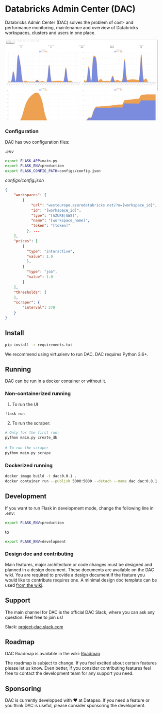# Databricks Admin Center (DAC)
Databricks Admin Center (DAC) solves the problem of cost- and performance monitoring, maintenance and overview of Databricks workspaces, clusters and users in one place.

![](img/screencast.gif)


### Configuration
DAC has two configuration files:

_.env_
```bash
export FLASK_APP=main.py
export FLASK_ENV=production
export FLASK_CONFIG_PATH=configs/config.json
```
_configs/config.json_
```json
{
    "workspaces": [
        {
            "url": "westeurope.azuredatabricks.net/?o=[workspace_id]",
            "id": "[workspace_id]",
            "type": "[AZURE|AWS]",
            "name": "[workspace_name]",
            "token": "[token]"
          }, ...
    ],
    "prices": [
        {
          "type": "interactive",
          "value": 1.0
          },
        {
          "type": "job",
          "value": 1.0
        }
    ],
    "thresholds": [
    ],
    "scraper": {
        "interval": 270
    }
}
```

## Install

```bash
pip install -r requirements.txt
```

We recommend using virtualenv to run DAC. DAC requires Python 3.6+. 

## Running
DAC can be run in a docker container or without it. 
### Non-containerized running
1. To run the UI

```bash
flask run
```

2. To run the scraper:

```bash
# Only for the first run:
python main.py create_db

# To run the scraper
python main.py scrape
```

### Dockerized running

```bash
docker image build -t dac:0.0.1 .
docker container run --publish 5000:5000 --detach --name dac dac:0.0.1
```

## Development

If you want to run Flask in development mode, change the following line in .env:

```bash
export FLASK_ENV=production
```

to

```bash
export FLASK_ENV=development
```

### Design doc and contributing

Main features, major architecture or code changes must be designed and planned in a design document. These documents are available on the DAC wiki. You are required to provide a design document if the feature you would like to contribute requires one. A minimal design doc template can be used [from the wiki](https://github.com/datapao/dac/wiki/Design-doc-template). 

## Support

The main channel for DAC is the official DAC Slack, where you can ask any question. Feel free to join us!

Slack: [project-dac.slack.com](https://project-dac.slack.com)

## Roadmap

DAC Roadmap is available in the wiki: [Roadmap](https://github.com/datapao/dac/wiki/Roadmap)

The roadmap is subject to change. If you feel excited about certain features please let us know. Even better, if you consider contributing features feel free to contact the development team for any support you need.

## Sponsoring

DAC is currently developped with ❤️ at Datapao. If you need a feature or you think DAC is useful, please consider sponsoring the development. 
